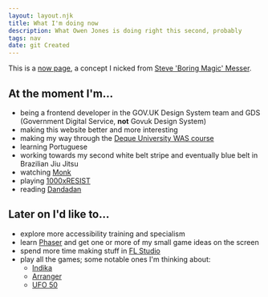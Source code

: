 ```yaml
---
layout: layout.njk
title: What I'm doing now
description: What Owen Jones is doing right this second, probably
tags: nav
date: git Created
---
```


This is a [now page](https://nownownow.com/about), a concept I nicked from [Steve 'Boring Magic' Messer](https://visitmy.website/now/).

## At the moment I'm...

- being a frontend developer in the GOV.UK Design System team and GDS (Government Digital Service, **not** Govuk Design System)
- making this website better and more interesting
- making my way through the [Deque University WAS course](https://dequeuniversity.com/online-courses/web-accessibility)
- learning Portuguese
- working towards my second white belt stripe and eventually blue belt in Brazilian Jiu Jitsu
- watching [Monk](https://en.wikipedia.org/wiki/Monk_(TV_series))
- playing [1000xRESIST](https://store.steampowered.com/app/1675830/1000xRESIST/)
- reading [Dandadan](https://en.wikipedia.org/wiki/Dandadan)

## Later on I'd like to...

- explore more accessibility training and specialism
- learn [Phaser](https://phaser.io/) and get one or more of my small game ideas on the screen
- spend more time making stuff in [FL Studio](https://www.image-line.com/fl-studio/)
- play all the games; some notable ones I'm thinking about:
    - [Indika](https://indikathegame.com/)
    - [Arranger](https://arranger.quest/)
    - [UFO 50](https://50games.fun/)
